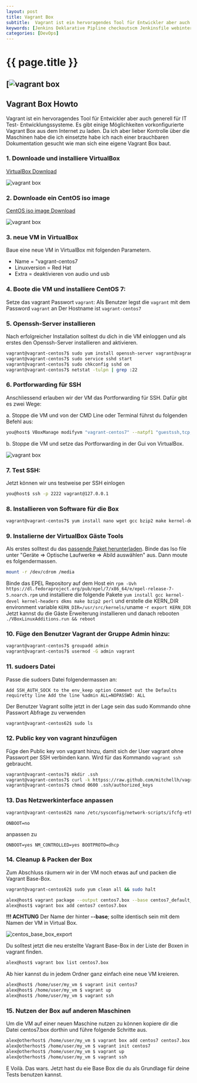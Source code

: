 ```yaml
---
layout: post
title: Vagrant Box
subtitle:  Vagrant ist ein hervoragendes Tool für Entwickler aber auch generell für IT Test- Entwicklungssysteme. Es gibt einige Möglichkeiten vorkonfigurierte Vagrant Box aus dem Internet zu laden. Da ich aber lieber Kontrolle über die Maschinen habe ...
keywords: [Jenkins Deklarative Pipline checkoutscm Jenkinsfile webinterface]
categories: [DevOps]
---
```

# {{ page.title }}
## [![vagrant box](../../img/Vagrant-logo.webp)

## Vagrant Box Howto

Vagrant ist ein hervoragendes Tool für Entwickler aber auch generell für IT Test- Entwicklungssysteme. Es gibt einige Möglichkeiten vorkonfigurierte Vagrant Box aus dem Internet zu laden. Da ich aber lieber Kontrolle über die Maschinen habe die ich einsetzte habe ich nach einer brauchbaren Dokumentation gesucht wie man sich eine eigene Vagrant Box baut.

### 1\. Downloade und installiere VirtualBox

[VirtualBox Download](httpss://www.virtualbox.org/wiki/Downloads)

![vagrant box](../../img/virtualbox.webp)

### 2\. Downloade ein CentOS iso image

[CentOS iso image Download](https://wiki.centos.org/Download)

![vagrant box](../../img/centos-300x158.webp)

### 3\. neue VM in VirtualBox

Baue eine neue VM in VirtualBox mit folgenden Parametern.

* Name = "vagrant-centos7
* Linuxversion = Red Hat
* Extra = deaktivieren von audio und usb

###  4\. Boote die VM und installiere CentOS 7:

Setze das vagrant Passwort `vagrant`: Als Benutzer legst die `vagrant` mit dem Password `vagrant` an Der Hostname ist `vagrant-centos7`

###  5\. Openssh-Server installieren

Nach erfolgreicher Installation solltest du dich in die VM einloggen und als erstes den Openssh-Server installieren and aktivieren.

```bash
vagrant@vagrant-centos7$ sudo yum install openssh-server vagrant@vagrant-centos7
vagrant@vagrant-centos7$ sudo service sshd start
vagrant@vagrant-centos7$ sudo chkconfig sshd on
vagrant@vagrant-centos7$ netstat -tulpn | grep :22
```

### 6\. Portforwarding für SSH

Anschliessend erlauben wir der VM das Portforwarding für SSH. Dafür gibt es zwei Wege:

a. Stoppe die VM und von der CMD Line oder Terminal führst du folgenden Befehl aus:

```bash
you@host$ VBoxManage modifyvm "vagrant-centos7" --natpf1 "guestssh,tcp,,2222,,22"
```

b. Stoppe die VM und setze das Portforwarding in der Gui von VirtualBox.

![vagrant box](../../img/VBOx-Portforwaring-550x293-300x160.webp)

###  7\. Test SSH:

Jetzt können wir uns testweise per SSH einlogen

```bash
you@host$ ssh -p 2222 vagrant@127.0.0.1
```

###  8\. Installieren von Software für die Box

```bash
vagrant@vagrant-centos7$ yum install nano wget gcc bzip2 make kernel-devel-`uname -r`
```

###  9\. Instalierne der VirtualBox Gäste Tools  

Als erstes solltest du das [passende Paket herunterladen](httpss://virtualbox.org/wiki/Downloads). Binde das Iso file unter "Geräte => Optische Laufwerke => Abild auswählen" aus. Dann moute es folgendermassen.

```bash
mount -r /dev/cdrom /media
```
Binde das EPEL Repository auf dem Host ein `rpm -Uvh https://dl.fedoraproject.org/pub/epel/7/x86_64/e/epel-release-7-5.noarch.rpm` und installiere die folgende Pakete `yum install gcc kernel-devel kernel-headers dkms make bzip2 perl` und erstelle die KERN_DIR environment variable `KERN_DIR=/usr/src/kernels/`uname -r` export KERN_DIR` Jetzt kannst du die Gäste Erweiterung installieren und danach rebooten `./VBoxLinuxAdditions.run && reboot`

### 10\. Füge den Benutzer Vagrant der Gruppe Admin hinzu:

```bash
vagrant@vagrant-centos7$ groupadd admin
vagrant@vagrant-centos7$ usermod -G admin vagrant
```
### 11\. sudoers Datei

Passe die sudoers Datei folgendermassen an:

`Add SSH_AUTH_SOCK to the env_keep option Comment out the Defaults requiretty line Add the line %admin ALL=NOPASSWD: ALL`

Der Benutzer Vagrant sollte jetzt in der Lage sein das sudo Kommando ohne Passwort Abfrage zu verwenden

```bash
vagrant@vagrant-centos62$ sudo ls
```

###  12. Public key von vagrant hinzufügen

Füge den Public key von vagrant hinzu, damit sich der User vagrant ohne Passwort per SSH verbinden kann. Wird für das Kommando `vagrant ssh` gebraucht.

```bash
vagrant@vagrant-centos7$ mkdir .ssh
vagrant@vagrant-centos7$ curl -k httpss://raw.github.com/mitchellh/vagrant/master/keys/vagrant.pub > .ssh/authorized_keys vagrant@vagrant-centos7$ chmod 0700 .ssh
vagrant@vagrant-centos7$ chmod 0600 .ssh/authorized_keys
```

### 13\. Das Netzwerkinterface anpassen

```bash
vagrant@vagrant-centos62$ nano /etc/sysconfig/network-scripts/ifcfg-eth0
```

`ONBOOT=no`

anpassen zu

`ONBOOT=yes NM_CONTROLLED=yes BOOTPROTO=dhcp`

### 14\. Cleanup & Packen der Box

Zum Abschluss räumern wir in der VM noch etwas auf und packen die Vagrant Base-Box.

```bash
vagrant@vagrant-centos62$ sudo yum clean all && sudo halt
```

```bash
alex@host$ vagrant package --output centos7.box --base centos7_default_1434544491721_62573
alex@host$ vagrant box add centos7 centos7.box
```

**!!! ACHTUNG** Der Name der hinter **--base**; sollte identisch sein mit dem Namen der VM in Virtual Box.

![centos_base_box_export](../../img/centos_base_box_export.webp)

Du solltest jetzt die neu erstellte Vagrant Base-Box in der Liste der Boxen in vagrant finden.

```bash
alex@host$ vagrant box list centos7.box
```

Ab hier kannst du in jedem Ordner ganz einfach eine neue VM kreieren.

```bash
alex@host$ /home/user/my_vm $ vagrant init centos7
alex@host$ /home/user/my_vm $ vagrant up
alex@host$ /home/user/my_vm $ vagrant ssh
```

### 15\. Nutzen der Box auf anderen Maschinen

Um die VM auf einer neuen Maschine nutzen zu können kopiere dir die Datei centos7.box dorthin und führe folgende Schritte aus.

```bash
alex@otherhost$ /home/user/my_vm $ vagrant box add centos7 centos7.box
alex@otherhost$ /home/user/my_vm $ vagrant init centos7
alex@otherhost$ /home/user/my_vm $ vagrant up
alex@otherhost$ /home/user/my_vm $ vagrant ssh
```

E Voilà. Das wars. Jetzt hast du eie Base Box die du als Grundlage für deine Tests benutzen kannst.
